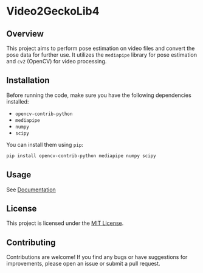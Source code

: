# Video2GeckoLib4

## Overview
This project aims to perform pose estimation on video files and convert the pose data for further use. It utilizes the `mediapipe` library for pose estimation and `cv2` (OpenCV) for video processing.

## Installation
Before running the code, make sure you have the following dependencies installed:
- `opencv-contrib-python`
- `mediapipe`
- `numpy`
- `scipy`

You can install them using `pip`:
```bash
pip install opencv-contrib-python mediapipe numpy scipy
```

## Usage

See [Documentation](https://github.com/Jaffe2718/video2geckolib4/blob/master/doc/vedio2geckolib4.md)

## License
This project is licensed under the [MIT License](https://opensource.org/licenses/MIT).

## Contributing
Contributions are welcome! If you find any bugs or have suggestions for improvements, please open an issue or submit a pull request.